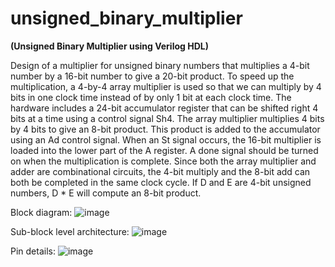 # unsigned_binary_multiplier
**(Unsigned Binary Multiplier using Verilog HDL)**

Design of a multiplier for unsigned binary numbers that multiplies a 4-bit number by a 16-bit number to give a 20-bit product. To speed up the multiplication, a 4-by-4 array multiplier is used so that we can multiply by 4 bits in one clock time instead of by only 1 bit at each clock time. The hardware includes a 24-bit accumulator register that can be shifted right 4 bits at a time using a control signal Sh4. The array multiplier multiplies 4 bits by 4 bits to give an 8-bit product. This product is added to the accumulator using an Ad control signal. When an St signal occurs, the 16-bit multiplier is loaded into the lower part of the A register. A done signal should be turned on when the multiplication is complete. Since both the array multiplier and adder are combinational circuits, the 4-bit multiply and the 8-bit add can both be completed in the same clock cycle.  If D and E are 4-bit unsigned numbers, D * E will compute an 8-bit product. 

Block diagram:
![image](https://github.com/user-attachments/assets/e7c4530d-83e6-40a3-a60b-029df2066b32)


Sub-block level architecture:
![image](https://github.com/user-attachments/assets/2af9232d-bc34-4860-9912-505e7de03d79)


Pin details:
![image](https://github.com/user-attachments/assets/3327f3c7-0963-46ad-a62f-ac2e1491bb20)



